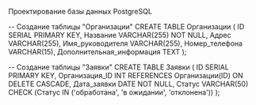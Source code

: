 Проектирование базы данных PostgreSQL

-- Создание таблицы "Организации"
CREATE TABLE Организации (
    ID SERIAL PRIMARY KEY,
    Название VARCHAR(255) NOT NULL,
    Адрес VARCHAR(255),
    Имя_руководителя VARCHAR(255),
    Номер_телефона VARCHAR(15),
    Дополнительная_информация TEXT
);

-- Создание таблицы "Заявки"
CREATE TABLE Заявки (
    ID SERIAL PRIMARY KEY,
    Организация_ID INT REFERENCES Организации(ID) ON DELETE CASCADE,
    Дата_заявки DATE NOT NULL,
    Статус VARCHAR(50) CHECK (Статус IN ('обработана', 'в ожидании', 'отклонена'))
);
